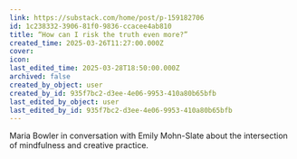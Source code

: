 ```yaml
---
link: https://substack.com/home/post/p-159182706
id: 1c238332-3906-81f0-9836-ccacee4ab810
title: “How can I risk the truth even more?”
created_time: 2025-03-26T11:27:00.000Z
cover: 
icon: 
last_edited_time: 2025-03-28T18:50:00.000Z
archived: false
created_by_object: user
created_by_id: 935f7bc2-d3ee-4e06-9953-410a80b65bfb
last_edited_by_object: user
last_edited_by_id: 935f7bc2-d3ee-4e06-9953-410a80b65bfb
---
```


Maria Bowler in conversation with Emily Mohn-Slate about the intersection of mindfulness and creative practice.


